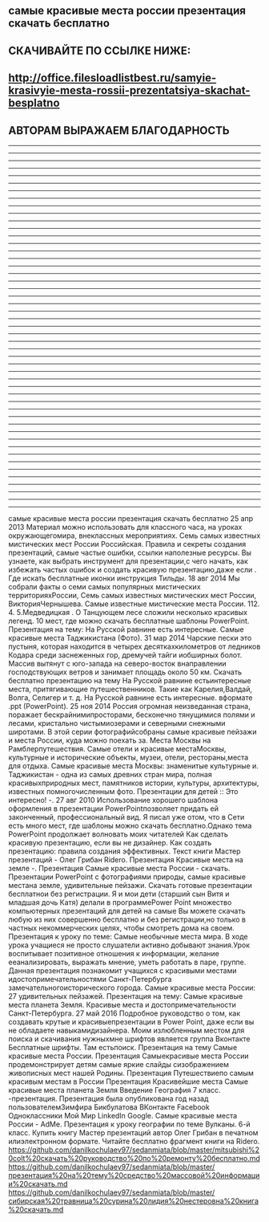 самые красивые места россии презентация скачать бесплатно
--------------------------------------------------
СКАЧИВАЙТЕ ПО ССЫЛКЕ НИЖЕ:
--------------------------------------------------
http://office.filesloadlistbest.ru/samyie-krasivyie-mesta-rossii-prezentatsiya-skachat-besplatno
--------------------------------------------------
АВТОРАМ ВЫРАЖАЕМ БЛАГОДАРНОСТЬ
--------------------------------------------------
--------------------------------------------------
--------------------------------------------------
--------------------------------------------------
--------------------------------------------------
--------------------------------------------------
--------------------------------------------------
--------------------------------------------------
--------------------------------------------------
--------------------------------------------------
--------------------------------------------------
--------------------------------------------------
--------------------------------------------------
--------------------------------------------------
--------------------------------------------------
--------------------------------------------------
--------------------------------------------------
--------------------------------------------------
--------------------------------------------------
--------------------------------------------------
--------------------------------------------------
--------------------------------------------------
--------------------------------------------------
--------------------------------------------------
--------------------------------------------------
--------------------------------------------------
--------------------------------------------------
--------------------------------------------------
--------------------------------------------------
--------------------------------------------------
--------------------------------------------------
--------------------------------------------------
--------------------------------------------------
--------------------------------------------------
--------------------------------------------------
--------------------------------------------------
--------------------------------------------------
--------------------------------------------------
--------------------------------------------------
--------------------------------------------------
--------------------------------------------------
--------------------------------------------------
--------------------------------------------------
--------------------------------------------------
--------------------------------------------------
--------------------------------------------------
--------------------------------------------------
--------------------------------------------------
--------------------------------------------------
--------------------------------------------------
самые красивые места россии презентация скачать бесплатно 25 апр 2013  Материал можно использовать для классного часа, на уроках окружающегомира, внеклассных мероприятиях. Семь самых известных мистических мест России  Российская. Правила и секреты создания презентаций, самые частые ошибки, ссылки наполезные ресурсы.  Вы узнаете, как выбрать инструмент для презентации,с чего начать, как избежать частых ошибок и создать красивую презентацию,даже если . Где искать бесплатные иконки  инструкция Тильды. 18 авг 2014  Мы собрали факты о семи самых популярных мистических территорияхРоссии, Семь самых известных мистических мест России, ВикторияЧернышева.  Самые известные мистические места России. 112. 4. 5.Медведицкая . О Танцующем лесе сложили несколько красивых легенд. 10 мест, где можно скачать бесплатные шаблоны PowerPoint. Презентация на тему: На Русской равнине есть интересные. Самые красивые места Таджикистана (Фото). 31 мар 2014  Чарские пески  это пустыня, которая находится в четырех десяткахкилометров от ледников Кодара среди заснеженных гор, дремучей тайги иобширных болот. Массив вытянут с юго-запада на северо-восток внаправлении господствующих ветров и занимает площадь около 50 км. Скачать бесплатно презентацию на тему На Русской равнине естьинтересные места, притягивающие путешественников. Такие как Карелия,Валдай, Волга, Селигер и т. д. На Русской равнине есть интересные. вформате .ppt (PowerPoint). 25 ноя 2014  Россия  огромная неизведанная страна, поражает бескрайнимипросторами, бесконечно тянущимися полями и лесами, кристально чистымиозерами и северными снежными широтами. В этой серии фотографийсобраны самые красивые пейзажи и места России, куда можно поехать за. Места Москвы на Рамблерпутешествия. Самые отели и красивые местаМосквы, культурные и исторические объекты, музеи, отели, рестораны,места для отдыха. Самые красивые места Москвы: знаменитые культурные и. Таджикистан - одна из самых древних стран мира, полная красивыхприродных мест, памятников истории, культуры, архитектуры, известных помногочисленным фото. Презентации для детей :: Это интересно! -. 27 авг 2010  Использование хорошего шаблона оформления в презентации PowerPointпозволяет придать ей законченный, профессиональный вид. Я писал уже отом, что в Сети есть много мест, где шаблоны можно скачать бесплатно.Однако тема PowerPoint продолжает волновать моих читателей
Как сделать красивую презентацию, если вы не дизайнер. Как создать презентацию: правила создания эффективных. Текст книги Мастер презентаций - Олег Грибан  Ridero. Презентация Красивые места на земле -. Презентация Самые красивые места России - скачать. Презентации PowerPoint с фотографиями природы, самые красивые местана земле, удивительные пейзажи. Скачать готовые презентации бесплатнои без регистрации. Я и мои дети (старший сын Витя и младшая дочь Катя) делали в программеPower Point множество компьютерных презентаций для детей на самые Вы можете скачать любую из них совершенно бесплатно и без регистрации,но только в частных некоммерческих целях, чтобы смотреть дома на своем. Презентация к уроку по теме: Самые необычные места мира. В ходе урока учащиеся не просто слушатели активно добывают знания.Урок воспитывает позитивное отношения к информации, желание ееанализировать, выражать мнение, уметь работать в паре, группе. Данная презентация познакомит учащихся с красивыми местами идостопримечательностями Санкт-Петербурга  замечательногоисторического города. Самые красивые места России: 27 удивительных пейзажей. Презентация на тему: Самые красивые места планета Земля. Красивые места и достопримечательности Санкт-Петербурга. 27 май 2016  Подробное руководство о том, как создавать крутые и красивыепрезентации в Power Point, даже если вы не обладаете навыкамидизайнера.  Моим излюбленным местом для поиска и скачивания нужныхмне шрифтов является группа Вконтакте Бесплатные шрифты. Там естьпоиск. Презентация на тему Самые красивые места России. Презентация Самыекрасивые места России продемонстрирует детям самые яркие слайды сизображением живописных мест нашей Родины. Презентация Путешествиепо самым красивым местам в России  Презентация Красивейшие места
Самые красивые места планета Земля Введение География 7 класс. -презентация. Презентация была опубликована год назад пользователемЗимфира Бикбулатова  ВКонтакте  Facebook  Одноклассники  Мой Мир LinkedIn  Google. Самые красивые места России - AdMe. Презентация к уроку географии по теме Вулканы. 6-й класс. Купить книгу Мастер презентаций автор Олег Грибан в печатном илиэлектронном формате. Читайте бесплатно фрагмент книги на Ridero.
https://github.com/danilkochulaev97/sedanmiata/blob/master/mitsubishi%20colt%20скачать%20руководство%20по%20ремонту%20бесплатно.md
https://github.com/danilkochulaev97/sedanmiata/blob/master/презентация%20на%20тему%20средство%20массовой%20информации%20скачать.md
https://github.com/danilkochulaev97/sedanmiata/blob/master/сибирская%20травница%20сурина%20лидия%20нестеровна%20книга%20скачать.md